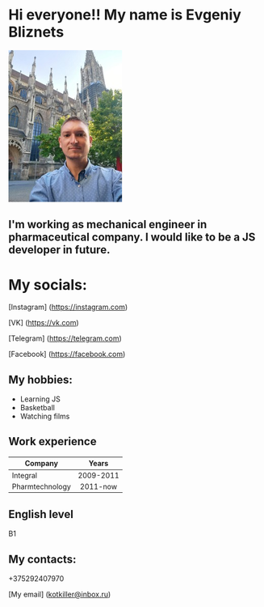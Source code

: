 
# Hi everyone!! My name is Evgeniy Bliznets

![avatar](/1.jpg "My photo")

## I'm working as mechanical engineer in pharmaceutical company. I would like to be a JS developer in future.

# My socials:

[Instagram] (https://instagram.com)

[VK] (https://vk.com)

[Telegram] (https://telegram.com)

[Facebook] (https://facebook.com)
 
## My hobbies:
* Learning JS
* Basketball
* Watching films
 
## Work experience

  Company       | Years 
-----------     |:-------: 
Integral        | 2009-2011
Pharmtechnology | 2011-now

## English level
B1

## My contacts:
+375292407970

[My email] (kotkiller@inbox.ru)
